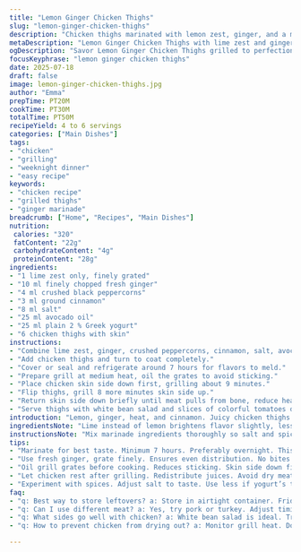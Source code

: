 ```yaml
---
title: "Lemon Ginger Chicken Thighs"
slug: "lemon-ginger-chicken-thighs"
description: "Chicken thighs marinated with lemon zest, ginger, and a mix of spices including cinnamon and black pepper. Olive oil and plain yogurt add moisture and flavor. Grilled over medium heat for about 20 minutes. Served with white bean salad and drizzled colorful tomato slices finished with olive oil, salt, and pepper."
metaDescription: "Lemon Ginger Chicken Thighs with lime zest and ginger - brings flavor. Grilled chicken. Perfect for weeknight dinners or gatherings."
ogDescription: "Savor Lemon Ginger Chicken Thighs grilled to perfection. A zesty twist with lime and ginger enriches every bite."
focusKeyphrase: "lemon ginger chicken thighs"
date: 2025-07-18
draft: false
image: lemon-ginger-chicken-thighs.jpg
author: "Emma"
prepTime: PT20M
cookTime: PT30M
totalTime: PT50M
recipeYield: 4 to 6 servings
categories: ["Main Dishes"]
tags:
- "chicken"
- "grilling"
- "weeknight dinner"
- "easy recipe"
keywords:
- "chicken recipe"
- "grilled thighs"
- "ginger marinade"
breadcrumb: ["Home", "Recipes", "Main Dishes"]
nutrition: 
 calories: "320"
 fatContent: "22g"
 carbohydrateContent: "4g"
 proteinContent: "28g"
ingredients:
- "1 lime zest only, finely grated"
- "10 ml finely chopped fresh ginger"
- "4 ml crushed black peppercorns"
- "3 ml ground cinnamon"
- "8 ml salt"
- "25 ml avocado oil"
- "25 ml plain 2 % Greek yogurt"
- "6 chicken thighs with skin"
instructions:
- "Combine lime zest, ginger, crushed peppercorns, cinnamon, salt, avocado oil, and Greek yogurt in a glass container or sealable bag."
- "Add chicken thighs and turn to coat completely."
- "Cover or seal and refrigerate around 7 hours for flavors to meld."
- "Prepare grill at medium heat, oil the grates to avoid sticking."
- "Place chicken skin side down first, grilling about 9 minutes."
- "Flip thighs, grill 8 more minutes skin side up."
- "Return skin side down briefly until meat pulls from bone, reduce heat if needed to prevent burning."
- "Serve thighs with white bean salad and slices of colorful tomatoes drizzled with avocado oil, salt, and pepper."
introduction: "Lemon, ginger, heat, and cinnamon. Juicy chicken thighs soaked. Hours in fridge, then onto hot grill. Skin crisps while inside stays tender. Tang from lime zests an unexpected swap for lemon. Avocado oil instead of olive, buttery flavor but lighter. Yogurt binds spices, keeps meat soft under smoky heat. Black peppercorns crushed rough, bite carries through. Cook time slightly shorter, grill must be watched to avoid charred edges. White bean salad sits on the side, cooling contrast, hearty texture. Ripe tomatoes sliced thick, painted with drizzle and seasoning. Comfort food but not heavy. Simple, rustic, not fussed over. Game changer for weeknight dinners, guests too. Take your time marinating. Flavor builds, no hurry. Cooking turns slow rhythm but results fast. Try if you want tang with a twist, not straight lemon but lime. Ginger sharp and fresh, no mellow drills. Cinnamon whispers in background, unusual but fits well with pepper and citrus. Grill time is guideline; watch thighs closely, skin that crisps tells story of perfect cook."
ingredientsNote: "Lime instead of lemon brightens flavor slightly, less tart, more aromatic citrus oils from zest. Use fresh ginger, chop finely for even distribution, no chunks biting unexpectedly. Crushed black peppercorns add bursts of heat, not just ground powder. Cinnamon measured carefully, just a hint to deepen warmth without sweetness. Salt amount increased slightly, balances marinade better with lime. Avocado oil chosen to substitute olive oil – high smoke point, lighter taste but still fruit-driven. Greek yogurt replaces plain yogurt to boost creaminess and tenderizing enzymes. Chicken thighs left with skin on for crispy finish. Marinate minimum 7 hours but overnight preferred to let flavors penetrate. Always pat dry before grilling to promote browning and reduce flare-ups. Customize salt to taste but be cautious with yogurt’s tangy undertone."
instructionsNote: "Mix marinade ingredients thoroughly so salt and spices dissolve properly in oil and yogurt. Distribute chicken in container evenly, turn several times during marinating if possible. Preheat grill to medium, avoid high flames that char exterior yet leave interior raw. Oil grill grate to prevent sticking. Skin side down first, 9 minutes gives golden color and initial fat rendered. Flip, 8 minutes skin up seals juices inside. Return skin side down for a final sear if meat pulls from bone when tested gently with tongs, indicates doneness. Lower heat as needed to prevent burning especially with sugar from yogurt and cinnamon in marinade. Let rest a few minutes before serving for juices to redistribute. Serve with simple white bean salad for creamy texture contrast and tomatoes brightened up with oil and seasoning. This balance of spicy, citrus, warm spices and fresh salad creates a layered eating experience. Timings approximate, check chicken as grills vary. Experiment with small heat adjustments next time."
tips:
- "Marinate for best taste. Minimum 7 hours. Preferably overnight. This boosts flavor penetration. Adjust thickness of marinade with yogurt. Check acidity too."
- "Use fresh ginger, grate finely. Ensures even distribution. No bites of harsh ginger. Measure spices carefully, especially cinnamon. Hints not overpowering."
- "Oil grill grates before cooking. Reduces sticking. Skin side down first, concentrate on crisping skin. Monitor grill temp. Adjust heat as necessary."
- "Let chicken rest after grilling. Redistribute juices. Avoid dry meat. Slice tomatoes fresh, drizzle with oil. Season well for full flavor."
- "Experiment with spices. Adjust salt to taste. Use less if yogurt’s tang too strong. Play with heat settings next time. Finesse grilling process."
faq:
- "q: Best way to store leftovers? a: Store in airtight container. Fridge is good for 3-4 days. Reheat in oven. Avoid microwave for texture."
- "q: Can I use different meat? a: Yes, try pork or turkey. Adjust timing based on thickness. Each type needs different cooking times."
- "q: What sides go well with chicken? a: White bean salad is ideal. Try roasted vegetables too. Flavors complement chicken, enhance meal."
- "q: How to prevent chicken from drying out? a: Monitor grill heat. Don’t overcook. Rest it after removing. Juices redistribute, meat stays juicy."

---
```

